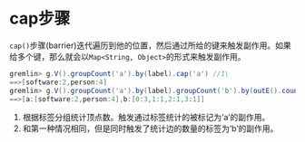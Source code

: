 # cap步骤

`cap()`步骤(barrier)迭代遍历到他的位置，然后通过所给的键来触发副作用。如果给多个键，那么就会以`Map<String, Object>`的形式来触发副作用。

```groovy
gremlin> g.V().groupCount('a').by(label).cap('a') //1\
==>[software:2,person:4]
gremlin> g.V().groupCount('a').by(label).groupCount('b').by(outE().count()).cap('a','b') //2\
==>[a:[software:2,person:4],b:[0:3,1:1,2:1,3:1]]
```

1. 根据标签分组统计顶点数。触发通过标签统计的被标记为‘a’的副作用。
2. 和第一种情况相同，但是同时触发了统计边的数量的标签为‘b’的副作用。